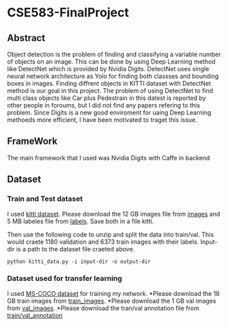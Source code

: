 # CSE583-FinalProject

## Abstract

Object detection is the problem of finding and classifying a variable number of objects on an image. This can be done by using Deep Learning method like DetectNet which is provided by Nvidia Digits. DetectNet uses single neural network architecture as Yolo for finding both classses and bounding boxes in images. 
Finding diffrent objects in KITTI dataset with DetectNet method is our goal in this project. The problem of using DetectNet to find multi class objects like Car plus Pedestrain in this datest is reported by other people in foroums, but I did not find any papers refering to this problem. Since Digits is a new good enviroment for uaing Deep Learning methoeds more efficient, I have been motivated to traget this issue. 

## FrameWork 

The main framework that I used was Nvidia Digits with Caffe in backend


## Dataset
### Train and Test dataset

I used [kitti dataset](http://www.cvlibs.net/datasets/kitti/). Please download the 12 GB images file from [images](http://www.cvlibs.net/download.php?file=data_object_image_2.zipand) and 5 MB labeles file from [labels](http://www.cvlibs.net/download.php?file=data_object_label_2.zip). Save both in a file kitti.

Then use the following code to unzip and split the data into train/val. This would craete 1180 validation and 6373 train images with their labels. Input-dir is a path to the dataset file craeted above.

``
python kitti_data.py -i input-dir -o output-dir
``

### Dataset used for transfer learning

I used [MS-COCO dataset](http://cocodataset.org/#home) for training my network. 
*Please download the 18 GB train images from [train_images](http://images.cocodataset.org/zips/train2017.zip). 
*Please download the 1 GB val images from [val_images](http://images.cocodataset.org/zips/val2017.zip). 
*Please download the tran/val annotation file from [train/val_annotation](http://images.cocodataset.org/annotations/annotations_trainval2017.zip)


